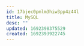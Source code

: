 ```yaml
---
id: 17bjec0pmlm3hiw3pp4z44l
title: MySQL
desc: ""
updated: 1692398375529
created: 1692393922745
---
```

